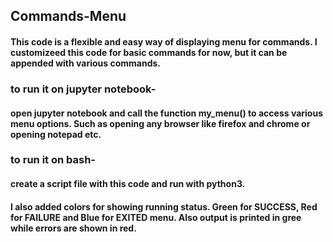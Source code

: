 ## Commands-Menu
#### This code is a flexible and easy way of displaying menu for commands. I customizeed this code for basic commands for now, but it can be appended with various commands.

### to run it on jupyter notebook-
####                   open jupyter notebook and call the function my_menu() to access various menu options. Such as opening any browser like firefox and chrome or opening notepad etc.

### to run it on bash-
####                   create a script file with this code and run with python3.

#### I also added colors for showing running status. Green for SUCCESS, Red for FAILURE and Blue for EXITED menu. Also output is printed in gree while errors are shown in red.
         

